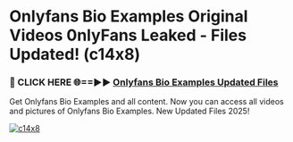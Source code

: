 # Onlyfans Bio Examples Original Videos 0nlyFans Leaked - Files Updated! (c14x8)

<h3>🔴 CLICK HERE 🌐==►► <a href="https://tinyurl.com/x26r9saj" rel="nofollow">Onlyfans Bio Examples Updated Files</a></h3>

Get Onlyfans Bio Examples and all content. Now you can access all videos and pictures of Onlyfans Bio Examples. New Updated Files 2025!

[![c14x8](https://i.imgur.com/LkgZPqh.gif)](https://tinyurl.com/x26r9saj)
